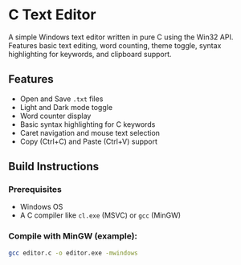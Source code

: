 # C Text Editor

A simple Windows text editor written in pure C using the Win32 API.  
Features basic text editing, word counting, theme toggle, syntax highlighting for keywords, and clipboard support.

## Features

- Open and Save `.txt` files
- Light and Dark mode toggle
- Word counter display
- Basic syntax highlighting for C keywords
- Caret navigation and mouse text selection
- Copy (Ctrl+C) and Paste (Ctrl+V) support

## Build Instructions

### Prerequisites
- Windows OS
- A C compiler like `cl.exe` (MSVC) or `gcc` (MinGW)

### Compile with MinGW (example):
```bash
gcc editor.c -o editor.exe -mwindows
